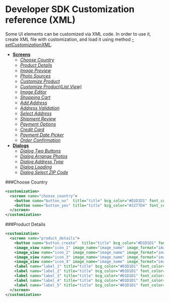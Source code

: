 Developer SDK Customization reference (XML)
===========================================

Some UI elements can be customized via XML code. In order to use it, create XML file with customization, and load it using method [*-setCustomizationXML*](https://github.com/printdotio/printio-ios-sdk/blob/master/docs/code_customization.md#--setcustomizationxml).

  - [**Screens**]()
    - [*Choose Country*]()
    - [*Product Details*]()
    - [*Image Preview*]()
    - [*Photo Sources*]()
    - [*Customize Product*]()
    - [*Customize Product(List View)*]()
    - [*Image Editor*]()
    - [*Shopping Cart*]()
    - [*Add Address*]()
    - [*Address Validation*]()
    - [*Select Address*]()
    - [*Shipment Review*]()
    - [*Payment Options*]()
    - [*Credit Card*]()
    - [*Payment Date Picker*]()
    - [*Order Confirmation*]()
  - [**Dialogs**]()
    - [*Dialog Two Buttons*]()
    - [*Dialog Arrange Photos*]()
    - [*Dialog Address Type*]()
    - [*Dialog Loading*]()
    - [*Dialog Select ZIP Code*]()

###Choose Country
```XML
<customization>
  <screen name="choose_country">
    <button name="button_no"  title="title" bcg_color="#D1D1D1" font_color="#2277D4" />
    <button name="button_yes" title="title" bcg_color="#2277D4" font_color="#ffffff"/>
  </screen>
</customization>
```
###Product Details
```XML
<customization>
  <screen name="product_details">
    <button name="button_create"  title="title" bcg_color="#D1D1D1" font_color="#2277D4" bcg_image_name="bcg_image_name" bcg_image_format="image_format" />
    <image_view name="icon_1" image_name="image_name" image_format="image_format" />
    <image_view name="icon_2" image_name="image_name" image_format="image_format" />
    <image_view name="icon_3" image_name="image_name" image_format="image_format" />
    <image_view name="icon_4" image_name="image_name" image_format="image_format" />
    <label name="label_1" title="title" bcg_color="#D1D1D1" font_color="#2277D4" />
    <label name="label_2" title="title" bcg_color="#D1D1D1" font_color="#2277D4" />
    <label name="label_3" title="title" bcg_color="#D1D1D1" font_color="#2277D4" />
    <label name="label_4" title="title" bcg_color="#D1D1D1" font_color="#2277D4" />
    <label name="label_5" title="title" bcg_color="#D1D1D1" font_color="#2277D4" />
  </screen>
</customization>
```
